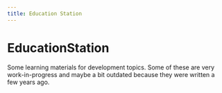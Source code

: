 ```yaml
---
title: Education Station
---
```

# EducationStation
Some learning materials for development topics. Some of these are very work-in-progress and maybe a bit outdated because they were written a few years ago.
